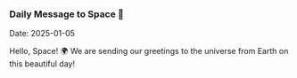 
### Daily Message to Space 🌌
Date: 2025-01-05

Hello, Space! 🌍 We are sending our greetings to the universe from Earth on this beautiful day!

